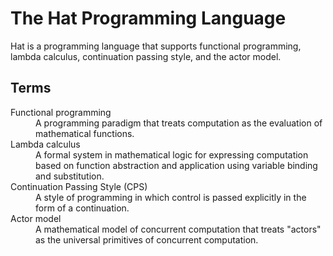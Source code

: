 # The Hat Programming Language

Hat is a programming language that supports functional programming, lambda calculus, continuation passing style, and the actor model.

## Terms

<dl>
<dt>Functional programming</dt><dd>A programming paradigm that treats computation as the evaluation of mathematical functions.</dd>
<dt>Lambda calculus</dt><dd>A formal system in mathematical logic for expressing computation based on function abstraction and application using variable binding and substitution.</dd>
<dt>Continuation Passing Style (CPS)</dt><dd>A style of programming in which control is passed explicitly in the form of a continuation.</dd>
<dt>Actor model</dt><dd>A mathematical model of concurrent computation that treats "actors" as the universal primitives of concurrent computation.</dd>
</dl>
<!-- <dt>Variable</dt><dd>A storage location paired with an associated symbolic name, which contains quantity of information referred to as a value.</dd>
<dt>Bound variable</dt><dd></dd>
<dt>Free variable</dt><dd></dd>
<!-- dt></dt><dd></dd>
-->
